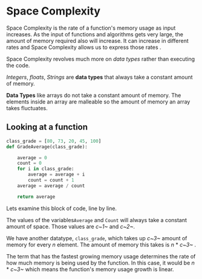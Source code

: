 <!--title={Space Complexity}-->

# Space Complexity

Space Complexity is the rate of a function's memory usage as input increases. As the input of functions and algorithms gets very large, the amount of memory required also will increase. It can increase in different rates and Space Complexity allows us to express those rates .

Space Complexity revolves much more on *data types* rather than executing the code. 

*Integers*, *floats*, *Strings* are **data types** that always take a constant amount of memory. 

**Data Types** like arrays do not take a constant amount of memory. The elements inside an array are malleable so the amount of memory an array takes fluctuates. 



## Looking at a function

```python
class_grade = [80, 73, 20, 45, 100]
def GradeAverage(class_grade):

    average = 0
    count = 0
    for i in class_grade:
        average = average + i
        count = count + 1
    average = average / count

    return average
```

Lets examine this block of code, line by line. 

The values of the variables`Average` and `Count` will always take a constant amount of space. Those values are *c~1~* and *c~2~*. 

We have another datatype, `class_grade`, which takes up *c~3~* amount of memory for every *n* element. The amount of memory this takes is *n* * *c~3~* . 

The term that has the fastest growing memory usage determines the rate of how much memory is being used by the function. In this case, it would be *n* * *c~3~* which means the function's memory usage growth is linear. 

